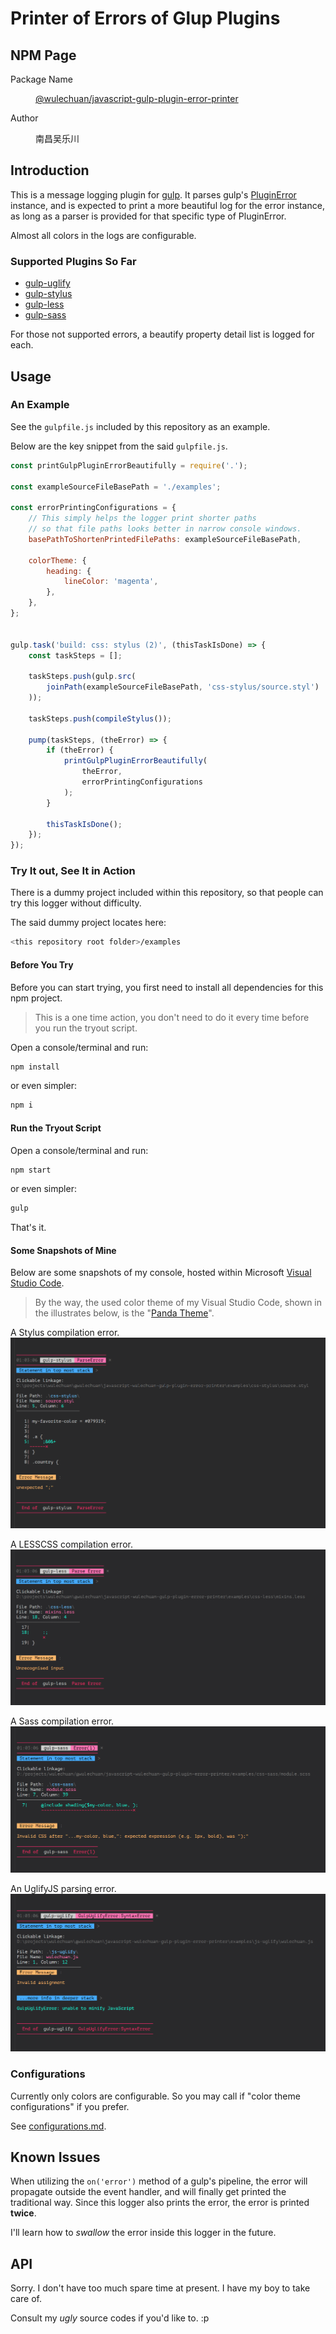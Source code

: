 # Printer of Errors of Glup Plugins

## NPM Page

<dl>
<dt>Package Name</dt>
<dd>

[@wulechuan/javascript-gulp-plugin-error-printer](https://www.npmjs.com/package/@wulechuan/javascript-gulp-plugin-error-printer)

</dd>
<dt>Author</dt>
<dd><p>南昌吴乐川</p></dd>
</dl>


## Introduction

This is a message logging plugin for [gulp](https://gulpjs.com/).
It parses gulp's [PluginError](https://github.com/gulpjs/plugin-error) instance,
and is expected to print a more beautiful log for the error instance,
as long as a parser is provided for that specific type of PluginError.

Almost all colors in the logs are configurable.


### Supported Plugins So Far

* [gulp-uglify](https://www.npmjs.com/package/gulp-uglify)
* [gulp-stylus](https://www.npmjs.com/package/gulp-stylus)
* [gulp-less](https://www.npmjs.com/package/gulp-less)
* [gulp-sass](https://www.npmjs.com/package/gulp-sass)

For those not supported errors,
a beautify property detail list is logged for each.


## Usage

### An Example

See the `gulpfile.js` included by this repository as an example.

Below are the key snippet from the said `gulpfile.js`.

```javascript
const printGulpPluginErrorBeautifully = require('.');

const exampleSourceFileBasePath = './examples';

const errorPrintingConfigurations = {
    // This simply helps the logger print shorter paths
    // so that file paths looks better in narrow console windows.
    basePathToShortenPrintedFilePaths: exampleSourceFileBasePath,

    colorTheme: {
        heading: {
            lineColor: 'magenta',
        },
    },
};


gulp.task('build: css: stylus (2)', (thisTaskIsDone) => {
    const taskSteps = [];

    taskSteps.push(gulp.src(
        joinPath(exampleSourceFileBasePath, 'css-stylus/source.styl')
    ));

    taskSteps.push(compileStylus());

    pump(taskSteps, (theError) => {
        if (theError) {
            printGulpPluginErrorBeautifully(
                theError,
                errorPrintingConfigurations
            );
        }

        thisTaskIsDone();
    });
});

```


### Try It out, See It in Action

There is a dummy project included within this repository,
so that people can try this logger without difficulty.

The said dummy project locates here:

```sh
<this repository root folder>/examples
```


#### Before You Try

Before you can start trying,
you first need to install all dependencies for this npm project.

> This is a one time action, you don't need to do it
> every time before you run the tryout script.

Open a console/terminal and run:

```sh
npm install
```

or even simpler:

```sh
npm i
```

#### Run the Tryout Script

Open a console/terminal and run:

```sh
npm start
```

or even simpler:

```sh
gulp
```

That's it.


#### Some Snapshots of Mine

Below are some snapshots of my console,
hosted within Microsoft [Visual Studio Code](https://code.visualstudio.com/).

> By the way, the used color theme of my Visual Studio Code,
> shown in the illustrates below,
> is the "[Panda Theme](http://panda.siamak.work/)".

A Stylus compilation error.
![A Stylus compilation error](./docs/illustrates/example-an-printed-error-of-gulp-stylus.png "A Stylus compilation error")

A LESSCSS compilation error.
![A LESSCSS compilation error](./docs/illustrates/example-an-printed-error-of-gulp-less.png "A LESSCSS compilation error")

A Sass compilation error.
![A Sass compilation error](./docs/illustrates/example-an-printed-error-of-gulp-sass.png "A Sass compilation error")

An UglifyJS parsing error.
![An UglifyJS parsing error](./docs/illustrates/example-an-printed-error-of-gulp-uglify.png "An UglifyJS parsing error")


### Configurations

Currently only colors are configurable.
So you may call if "color theme configurations" if you prefer.

See [configurations.md](./docs/configurations.md).


## Known Issues

When utilizing the `on('error')` method of a gulp's pipeline,
the error will propagate outside the event handler,
and will finally get printed the traditional way.
Since this logger also prints the error, the error is printed **twice**.

I'll learn how to *swallow* the error inside this logger in the future.


## API

Sorry. I don't have too much spare time at present.
I have my boy to take care of.

Consult my *ugly* source codes if you'd like to. :p
